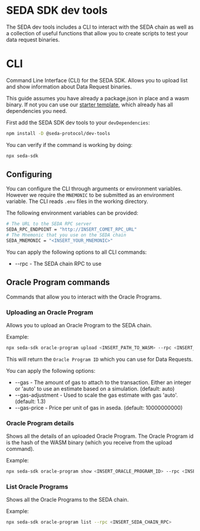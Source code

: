 # SEDA SDK dev tools

The SEDA dev tools includes a CLI to interact with the SEDA chain as well as a collection of useful functions that allow you to create scripts to test your data request binaries.

# CLI

Command Line Interface (CLI) for the SEDA SDK. Allows you to upload list and show information about Data Request binaries.

This guide assumes you have already a package.json in place and a wasm binary. If not you can use our [starter template](https://github.com/sedaprotocol/seda-request-starter-kit), which already has all dependencies you need.

First add the SEDA SDK dev tools to your `devDependencies`:

```sh
npm install -D @seda-protocol/dev-tools
```

You can verify if the command is working by doing:

```sh
npx seda-sdk
```

## Configuring

You can configure the CLI through arguments or environment variables. However we require the `MNEMONIC` to be submitted as an environment variable. The CLI reads `.env` files in the working directory.

The following environment variables can be provided:

```sh
# The URL to the SEDA RPC server
SEDA_RPC_ENDPOINT = "http://INSERT_COMET_RPC_URL"
# The Mnemonic that you use on the SEDA chain
SEDA_MNEMONIC = "<INSERT_YOUR_MNEMONIC>"
```

You can apply the following options to all CLI commands:

- --rpc - The SEDA chain RPC to use

## Oracle Program commands

Commands that allow you to interact with the Oracle Programs.

### Uploading an Oracle Program

Allows you to upload an Oracle Program to the SEDA chain.

Example:

```sh
npx seda-sdk oracle-program upload <INSERT_PATH_TO_WASM> --rpc <INSERT_SEDA_CHAIN_RPC>
```

This will return the `Oracle Program ID` which you can use for Data Requests.

You can apply the following options:

- --gas - The amount of gas to attach to the transaction. Either an integer or 'auto' to use an estimate based on a simulation. (default: auto)
- --gas-adjustment - Used to scale the gas estimate with gas 'auto'. (default: 1.3)
- --gas-price - Price per unit of gas in aseda. (default: 10000000000)

### Oracle Program details

Shows all the details of an uploaded Oracle Program. The Oracle Program id is the hash of the WASM binary (which you receive from the upload command).

Example:

```sh
npx seda-sdk oracle-program show <INSERT_ORACLE_PROGRAM_ID> --rpc <INSERT_SEDA_CHAIN_RPC>
```

### List Oracle Programs

Shows all the Oracle Programs to the SEDA chain.

Example:

```sh
npx seda-sdk oracle-program list --rpc <INSERT_SEDA_CHAIN_RPC>
```
